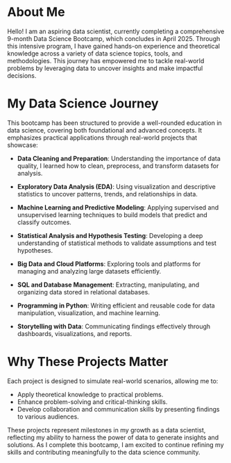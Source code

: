 # About Me

Hello! I am an aspiring data scientist, currently completing a comprehensive 9-month Data Science Bootcamp, which concludes in April 2025. Through this intensive program, I have gained hands-on experience and theoretical knowledge across a variety of data science topics, tools, and methodologies. This journey has empowered me to tackle real-world problems by leveraging data to uncover insights and make impactful decisions.

# My Data Science Journey

This bootcamp has been structured to provide a well-rounded education in data science, covering both foundational and advanced concepts. It emphasizes practical applications through real-world projects that showcase:

- **Data Cleaning and Preparation**: Understanding the importance of data quality, I learned how to clean, preprocess, and transform datasets for analysis.

- **Exploratory Data Analysis (EDA)**: Using visualization and descriptive statistics to uncover patterns, trends, and relationships in data.

- **Machine Learning and Predictive Modeling**: Applying supervised and unsupervised learning techniques to build models that predict and classify outcomes.

- **Statistical Analysis and Hypothesis Testing**: Developing a deep understanding of statistical methods to validate assumptions and test hypotheses.

- **Big Data and Cloud Platforms**: Exploring tools and platforms for managing and analyzing large datasets efficiently.

- **SQL and Database Management**: Extracting, manipulating, and organizing data stored in relational databases.

- **Programming in Python**: Writing efficient and reusable code for data manipulation, visualization, and machine learning.

- **Storytelling with Data**: Communicating findings effectively through dashboards, visualizations, and reports.

# Why These Projects Matter

Each project is designed to simulate real-world scenarios, allowing me to:

- Apply theoretical knowledge to practical problems.
- Enhance problem-solving and critical-thinking skills.
- Develop collaboration and communication skills by presenting findings to various audiences.

These projects represent milestones in my growth as a data scientist, reflecting my ability to harness the power of data to generate insights and solutions. As I complete this bootcamp, I am excited to continue refining my skills and contributing meaningfully to the data science community.

